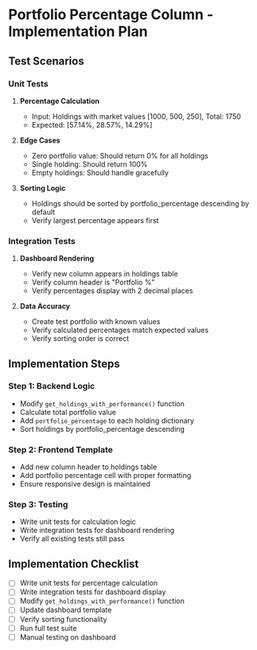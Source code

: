 # Portfolio Percentage Column - Implementation Plan

## Test Scenarios

### Unit Tests
1. **Percentage Calculation**
   - Input: Holdings with market values [1000, 500, 250], Total: 1750
   - Expected: [57.14%, 28.57%, 14.29%]

2. **Edge Cases**
   - Zero portfolio value: Should return 0% for all holdings
   - Single holding: Should return 100%
   - Empty holdings: Should handle gracefully

3. **Sorting Logic**
   - Holdings should be sorted by portfolio_percentage descending by default
   - Verify largest percentage appears first

### Integration Tests
1. **Dashboard Rendering**
   - Verify new column appears in holdings table
   - Verify column header is "Portfolio %"
   - Verify percentages display with 2 decimal places

2. **Data Accuracy**
   - Create test portfolio with known values
   - Verify calculated percentages match expected values
   - Verify sorting order is correct

## Implementation Steps

### Step 1: Backend Logic
- Modify `get_holdings_with_performance()` function
- Calculate total portfolio value
- Add `portfolio_percentage` to each holding dictionary
- Sort holdings by portfolio_percentage descending

### Step 2: Frontend Template
- Add new column header to holdings table
- Add portfolio percentage cell with proper formatting
- Ensure responsive design is maintained

### Step 3: Testing
- Write unit tests for calculation logic
- Write integration tests for dashboard rendering
- Verify all existing tests still pass

## Implementation Checklist
- [ ] Write unit tests for percentage calculation
- [ ] Write integration tests for dashboard display
- [ ] Modify `get_holdings_with_performance()` function
- [ ] Update dashboard template
- [ ] Verify sorting functionality
- [ ] Run full test suite
- [ ] Manual testing on dashboard